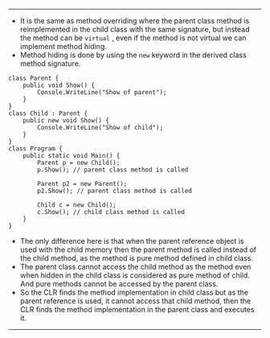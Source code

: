 
---
- It is the same as method overriding where the parent class method is reimplemented in the child class with the same signature, but instead the method can be `virtual` , even if the method is not virtual we can implement method hiding.
- Method hiding is done by using the `new` keyword in the derived class method signature.
```
class Parent {
	public void Show() {
		Console.WriteLine("Show of parent");
	}
}
class Child : Parent {
	public new void Show() {
		Console.WriteLine("Show of child");
	}
}
class Program {
	public static void Main() {
		Parent p = new Child();
		p.Show(); // parent class method is called

		Parent p2 = new Parent();
		p2.Show(); // parent class method is called

		Child c = new Child();
		c.Show(); // child class method is called
	}
}
```
- The only difference here is that when the parent reference object is used with the child memory then the parent method is called instead of the child method, as the method is pure method defined in child class.
- The parent class cannot access the child method as the method even when hidden in the child class is considered as pure method of child. And pure methods cannot be accessed by the parent class.
- So the CLR finds the method implementation in child class but as the parent reference is used, it cannot access that child method, then the CLR finds the method implementation in the parent class and executes it.
---